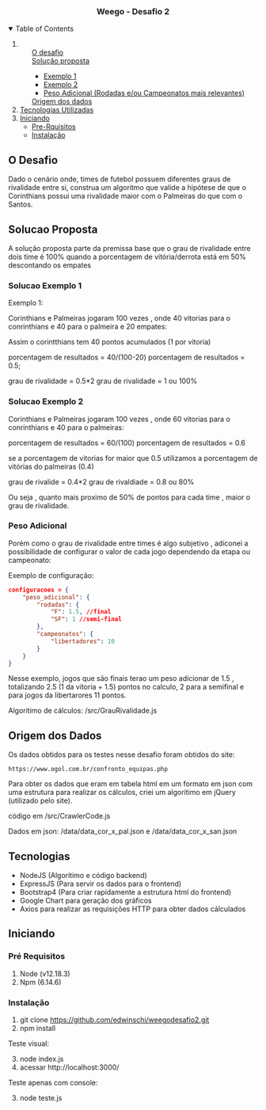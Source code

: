 <br />
<p align="center">
  <h3 align="center">Weego - Desafio 2</h3>
</p>

<!-- TABLE OF CONTENTS -->
<details open="open">
  <summary>Table of Contents</summary>
  <ol>
    <li>      
      <ul>
        <a href="#o-desafio">O desafio</a>
      </ul>
      <ul>
        <a href="#solucao-proposta">Solução proposta</a>
        <ul>
            <li><a href="#solucao-exemplo-1">Exemplo 1</a></li>
            <li><a href="#solucao-exemplo-2">Exemplo 2</a></li>
            <li><a href="#peso-adicional">Peso Adicional (Rodadas e/ou Campeonatos mais relevantes)</a></li>            
        </ul>
      </ul>
      <ul>
        <a href="#origem-dos-dados">Origem dos dados</a>
      </ul>
    </li>
    <li>
      <a href="#tecnologias">Tecnologias Utilizadas</a>      
    </li>
    <li>
      <a href="#iniciando">Iniciando</a>
      <ul>
        <li><a href="#pré-requisitos">Pre-Rquisitos</a></li>
        <li><a href="#instalação">Instalação</a></li>
      </ul>
    </li>
  </ol>
</details>



<!-- ABOUT THE PROJECT -->
## O Desafio

Dado o cenário onde, times de futebol possuem diferentes graus de rivalidade entre si, construa um algoritmo que valide a hipótese de que o Corinthians possui uma rivalidade maior com o Palmeiras do que com o Santos.

## Solucao Proposta

A solução proposta parte da premissa base que o grau de rivalidade entre dois time é 100% quando a porcentagem de vitória/derrota está em 50% descontando os empates

### Solucao Exemplo 1
Exemplo 1:

Corinthians e Palmeiras jogaram 100 vezes , onde 40 vitorias para o conrinthians e 40 para o palmeira e 20 empates:

Assim o corintthians tem 40 pontos acumulados (1 por vitoria)

porcentagem de resultados = 40/(100-20)
porcentagem de resultados = 0.5;

grau de rivalidade = 0.5*2
grau de rivalidade = 1 ou 100%


### Solucao Exemplo 2

Corinthians e Palmeiras jogaram 100 vezes , onde 60 vitorias para o conrinthians e 40 para o palmeiras:

porcentagem de resultados = 60/(100)
porcentagem de resultados = 0.6

se a porcentagem de vitorias for maior que 0.5 utilizamos a porcentagem de vitórias do palmeiras (0.4)

grau de rivalide = 0.4*2
grau de rivaldiade = 0.8 ou 80%

Ou seja , quanto mais proximo de 50% de pontos para cada time , maior o grau de rivalidade.

### Peso Adicional

Porém como o grau de rivalidade entre times é algo subjetivo , adiconei a possibilidade de configurar o valor de cada jogo dependendo da etapa ou campeonato:

Exemplo de configuração:

```json
configuracoes = {
    "peso_adicional": {
        "rodadas": {
            "F": 1.5, //final
            "SF": 1 //semi-final 
        },
        "campeonatos": {
            "libertadores": 10
        }
    }
}
```

Nesse exemplo, jogos que são finais terao um peso adicionar de 1.5 , totalizando 2.5 (1 da vitoria + 1.5) pontos no calculo, 2 para a semifinal e para jogos da libertarores 11 pontos.

Algoritimo de cálculos: /src/GrauRivalidade.js

## Origem dos Dados

Os dados obtidos para os testes nesse desafio foram obtidos do site:

    https://www.ogol.com.br/confronto_equipas.php

Para obter os dados que eram em tabela html em um formato em json com uma estrutura para realizar os cálculos, criei um algoritimo em jQuery (utilizado pelo site).

   código em /src/CrawlerCode.js

   Dados em json: /data/data_cor_x_pal.json e /data/data_cor_x_san.json

## Tecnologias

- NodeJS (Algoritimo e código backend)
- ExpressJS (Para servir os dados para o frontend)
- Bootstrap4 (Para criar rapidamente a estrutura html do frontend)
- Google Chart para geração dos gráficos
- Axios para realizar as requisições HTTP para obter dados cálculados

<!-- GETTING STARTED -->
## Iniciando

### Pré Requisitos

1. Node (v12.18.3)
2. Npm (6.14.6)

### Instalação



1. git clone https://github.com/edwinschi/weegodesafio2.git
2. npm install

Teste visual:

3. node index.js
4. acessar http://localhost:3000/

Teste apenas com console:

3. node teste.js


